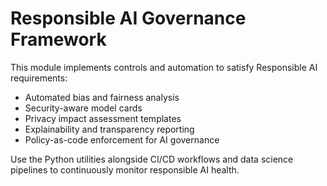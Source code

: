 # Responsible AI Governance Framework

This module implements controls and automation to satisfy Responsible AI requirements:

- Automated bias and fairness analysis
- Security-aware model cards
- Privacy impact assessment templates
- Explainability and transparency reporting
- Policy-as-code enforcement for AI governance

Use the Python utilities alongside CI/CD workflows and data science pipelines to continuously monitor responsible AI health.
